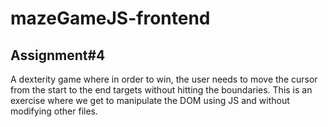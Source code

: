 # mazeGameJS-frontend
## Assignment#4

A dexterity game where in order to win, the user needs to move the cursor from the start to the end targets without hitting the boundaries.
This is an exercise where we get to manipulate the DOM using JS and without modifying other files.
